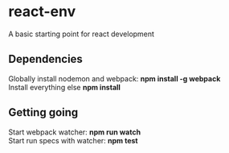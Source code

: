 # react-env

A basic starting point for react development

## Dependencies

Globally install nodemon and webpack: **npm install -g webpack**  
Install everything else **npm install**

## Getting going

Start webpack watcher: **npm run watch**  
Start run specs with watcher: **npm test**  
